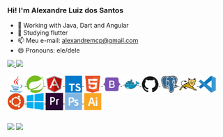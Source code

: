 ### Hi! I'm Alexandre Luiz dos Santos

- 🔭 Working with Java, Dart and Angular
- 🌱 Studying flutter
- 📫 Meu e-mail: alexandremcp@gmail.com
- 😄 Pronouns: ele/dele



 <div>
  <a href="https://github.com/alexandremcp">
  <img height="180em" src="https://github-readme-stats.vercel.app/api?username=alexandremcp&show_icons=true&theme=algolia&include_all_commits=true&count_private=true"/>
  <img height="180em" src="https://github-readme-stats.vercel.app/api/top-langs/?username=alexandremcp&layout=compact&langs_count=7&theme=algolia"/>
</div>

<div style="display: inline_block"><br>
  <img align="center" height="40" width="40" src="https://github.com/devicons/devicon/blob/master/icons/java/java-original.svg">
  <img align="center" height="40" width="40" src="https://github.com/devicons/devicon/blob/master/icons/spring/spring-original.svg">
  <img align="center" height="40" width="40" src="https://github.com/devicons/devicon/blob/master/icons/angularjs/angularjs-original.svg">
  <img align="center" height="40" width="40" src="https://raw.githubusercontent.com/devicons/devicon/master/icons/typescript/typescript-plain.svg">
  <img align="center" height="40" width="40" src="https://raw.githubusercontent.com/devicons/devicon/master/icons/html5/html5-original.svg">
  <img align="center" height="40" width="40" src="https://github.com/devicons/devicon/blob/master/icons/bootstrap/bootstrap-plain.svg">
  <img align="center" height="40" width="40" src="https://github.com/devicons/devicon/blob/master/icons/docker/docker-original.svg">
  <img align="center" height="40" width="40" src="https://github.com/devicons/devicon/blob/master/icons/github/github-original.svg">
  <img align="center" height="40" width="40" src="https://github.com/devicons/devicon/blob/master/icons/postgresql/postgresql-original.svg">
  <img align="center" height="40" width="40" src="https://github.com/devicons/devicon/blob/master/icons/tomcat/tomcat-original.svg">
  <img align="center" height="40" width="40" src="https://github.com/devicons/devicon/blob/master/icons/vscode/vscode-original.svg">
  <img align="center" height="40" width="40" src="https://github.com/devicons/devicon/blob/master/icons/ubuntu/ubuntu-plain.svg">
  <img align="center" height="40" width="40" src="https://github.com/devicons/devicon/blob/master/icons/windows8/windows8-original.svg">
  <img align="center" height="40" width="40" src="https://github.com/devicons/devicon/blob/master/icons/premierepro/premierepro-plain.svg">
  <img align="center" height="40" width="40" src="https://github.com/devicons/devicon/blob/master/icons/photoshop/photoshop-plain.svg">  
  <img align="center" height="40" width="40" src="https://github.com/devicons/devicon/blob/master/icons/illustrator/illustrator-plain.svg">
</div>
  
  ##
  
 <div> 
  <a href = "mailto:alexandremcp@gmail.com"><img src="https://img.shields.io/badge/-Gmail-%23333?style=for-the-badge&logo=gmail&logoColor=white" target="_blank"></a>
  <a href="https://www.linkedin.com/in/alexandremcp/" target="_blank"><img src="https://img.shields.io/badge/-LinkedIn-%230077B5?style=for-the-badge&logo=linkedin&logoColor=white" target="_blank"></a> 
</div>
  
